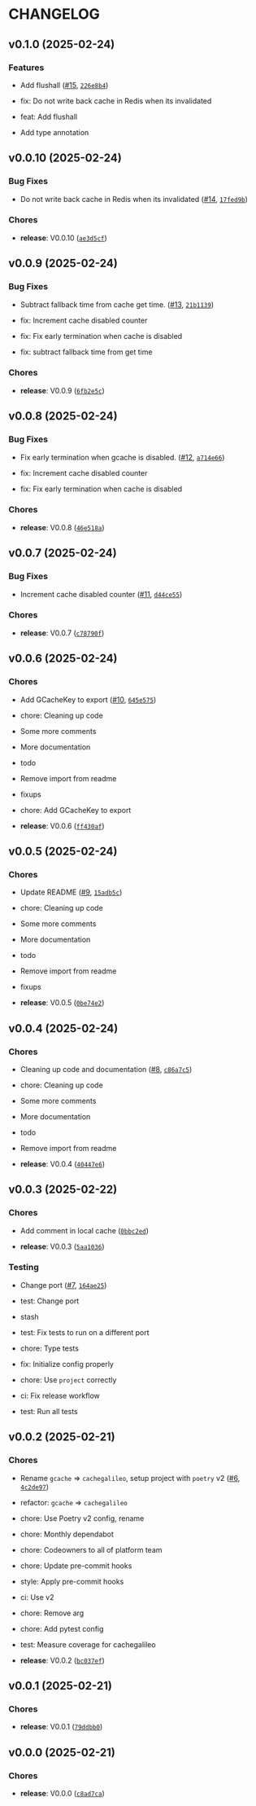 # CHANGELOG


## v0.1.0 (2025-02-24)

### Features

- Add flushall ([#15](https://github.com/rungalileo/cachegalileo/pull/15),
  [`226e8b4`](https://github.com/rungalileo/cachegalileo/commit/226e8b4a81e674b0112c422c128e43839476914d))

* fix: Do not write back cache in Redis when its invalidated

* feat: Add flushall

* Add type annotation


## v0.0.10 (2025-02-24)

### Bug Fixes

- Do not write back cache in Redis when its invalidated
  ([#14](https://github.com/rungalileo/cachegalileo/pull/14),
  [`17fed9b`](https://github.com/rungalileo/cachegalileo/commit/17fed9b9cecbea0f5d3d823fe36da0387e6a347e))

### Chores

- **release**: V0.0.10
  ([`ae3d5cf`](https://github.com/rungalileo/cachegalileo/commit/ae3d5cf4c3fdd7408f6f844623e2820d331c6c98))


## v0.0.9 (2025-02-24)

### Bug Fixes

- Subtract fallback time from cache get time.
  ([#13](https://github.com/rungalileo/cachegalileo/pull/13),
  [`21b1139`](https://github.com/rungalileo/cachegalileo/commit/21b1139b1b15a52250a583b525e0e89eb7f6cc56))

* fix: Increment cache disabled counter

* fix: Fix early termination when cache is disabled

* fix: subtract fallback time from get time

### Chores

- **release**: V0.0.9
  ([`6fb2e5c`](https://github.com/rungalileo/cachegalileo/commit/6fb2e5c5a5579e2a610a6880d87d74a481a38a1f))


## v0.0.8 (2025-02-24)

### Bug Fixes

- Fix early termination when gcache is disabled.
  ([#12](https://github.com/rungalileo/cachegalileo/pull/12),
  [`a714e66`](https://github.com/rungalileo/cachegalileo/commit/a714e66910b68111923490d012c393bd372fdc49))

* fix: Increment cache disabled counter

* fix: Fix early termination when cache is disabled

### Chores

- **release**: V0.0.8
  ([`46e518a`](https://github.com/rungalileo/cachegalileo/commit/46e518aec336f7a8718f36329aab03881964d3ee))


## v0.0.7 (2025-02-24)

### Bug Fixes

- Increment cache disabled counter ([#11](https://github.com/rungalileo/cachegalileo/pull/11),
  [`d44ce55`](https://github.com/rungalileo/cachegalileo/commit/d44ce556ade70f5c50116347740cfea663f521fc))

### Chores

- **release**: V0.0.7
  ([`c78790f`](https://github.com/rungalileo/cachegalileo/commit/c78790f9129f8ee4bd07a6333a2b228c069c7adf))


## v0.0.6 (2025-02-24)

### Chores

- Add GCacheKey to export ([#10](https://github.com/rungalileo/cachegalileo/pull/10),
  [`645e575`](https://github.com/rungalileo/cachegalileo/commit/645e575d25d97a3ac8a3ba0e1d0064e2f998e66a))

* chore: Cleaning up code

* Some more comments

* More documentation

* todo

* Remove import from readme

* fixups

* chore: Add GCacheKey to export

- **release**: V0.0.6
  ([`ff430af`](https://github.com/rungalileo/cachegalileo/commit/ff430af8ecbd0895c6ac2e90b0fd5d98c5e1cc20))


## v0.0.5 (2025-02-24)

### Chores

- Update README ([#9](https://github.com/rungalileo/cachegalileo/pull/9),
  [`15adb5c`](https://github.com/rungalileo/cachegalileo/commit/15adb5c8ed5bba4b82061cf05f0235b5be811469))

* chore: Cleaning up code

* Some more comments

* More documentation

* todo

* Remove import from readme

* fixups

- **release**: V0.0.5
  ([`0be74e2`](https://github.com/rungalileo/cachegalileo/commit/0be74e204c5981df6ba37b6f699bb52454af623d))


## v0.0.4 (2025-02-24)

### Chores

- Cleaning up code and documentation ([#8](https://github.com/rungalileo/cachegalileo/pull/8),
  [`c86a7c5`](https://github.com/rungalileo/cachegalileo/commit/c86a7c5ad732dc4d030e1b3211d010a3f5915b03))

* chore: Cleaning up code

* Some more comments

* More documentation

* todo

* Remove import from readme

- **release**: V0.0.4
  ([`40447e6`](https://github.com/rungalileo/cachegalileo/commit/40447e6ee0c9f05f61bb7ff874774e4caac77395))


## v0.0.3 (2025-02-22)

### Chores

- Add comment in local cache
  ([`0bbc2ed`](https://github.com/rungalileo/cachegalileo/commit/0bbc2ede275fd735f35e47e4ff7e6a17b76575d2))

- **release**: V0.0.3
  ([`5aa1036`](https://github.com/rungalileo/cachegalileo/commit/5aa103632fb3a9e1a37d0d57979c46d5062e2947))

### Testing

- Change port ([#7](https://github.com/rungalileo/cachegalileo/pull/7),
  [`164ae25`](https://github.com/rungalileo/cachegalileo/commit/164ae25343c346a621dd159cf4d45b4df671f1ba))

* test: Change port

* stash

* test: Fix tests to run on a different port

* chore: Type tests

* fix: Initialize config properly

* chore: Use `project` correctly

* ci: Fix release workflow

* test: Run all tests


## v0.0.2 (2025-02-21)

### Chores

- Rename `gcache` => `cachegalileo`, setup project with `poetry` v2
  ([#6](https://github.com/rungalileo/cachegalileo/pull/6),
  [`4c2de97`](https://github.com/rungalileo/cachegalileo/commit/4c2de976c78a4bde4fd8bfa7b2212d53563b3eba))

* refactor: `gcache` => `cachegalileo`

* chore: Use Poetry v2 config, rename

* chore: Monthly dependabot

* chore: Codeowners to all of platform team

* chore: Update pre-commit hooks

* style: Apply pre-commit hooks

* ci: Use v2

* chore: Remove arg

* chore: Add pytest config

* test: Measure coverage for cachegalileo

- **release**: V0.0.2
  ([`bc037ef`](https://github.com/rungalileo/cachegalileo/commit/bc037ef5fee472b23d8b8d1556472d2c196e2acf))


## v0.0.1 (2025-02-21)

### Chores

- **release**: V0.0.1
  ([`79ddbb0`](https://github.com/rungalileo/cachegalileo/commit/79ddbb0a39b16bf75c896f82bb3e44d09621e9a5))


## v0.0.0 (2025-02-21)

### Chores

- **release**: V0.0.0
  ([`c8ad7ca`](https://github.com/rungalileo/cachegalileo/commit/c8ad7ca84baa8f4a2642b6fee756047d769589b4))
